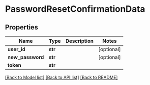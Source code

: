 # PasswordResetConfirmationData

## Properties
Name | Type | Description | Notes
------------ | ------------- | ------------- | -------------
**user_id** | **str** |  | [optional] 
**new_password** | **str** |  | [optional] 
**token** | **str** |  | 

[[Back to Model list]](../README.md#documentation-for-models) [[Back to API list]](../README.md#documentation-for-api-endpoints) [[Back to README]](../README.md)


